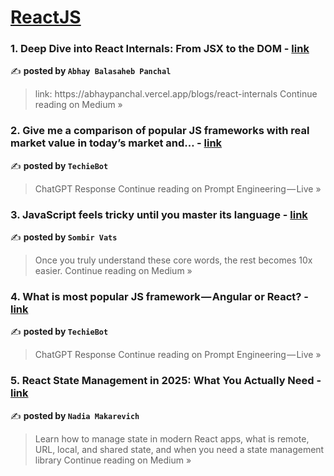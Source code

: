 
<h1><a href=https://medium.com/tag/reactjs/recommended target="_blank" rel="noopener noreferrer">ReactJS</a></h1>
<h3>1. Deep Dive into React Internals: From JSX to the DOM - <a href="https://medium.com/@abpanchal951357/deep-dive-into-react-internals-from-jsx-to-the-dom-eb78146b6757?source=rss------reactjs-5" target="_blank" rel="noopener noreferrer">link</a></h3>

✍️ **posted by `Abhay Balasaheb Panchal`**

<blockquote>link: https://abhaypanchal.vercel.app/blogs/react-internals
Continue reading on Medium »</blockquote>

<h3>2. Give me a comparison of popular JS frameworks with real market value in today’s market and… - <a href="https://medium.com/prompt-engineering-live/give-me-a-comparison-of-popular-js-frameworks-with-real-market-value-in-todays-market-and-6cc7ed3957c3?source=rss------reactjs-5" target="_blank" rel="noopener noreferrer">link</a></h3>

✍️ **posted by `TechieBot`**

<blockquote>ChatGPT Response
Continue reading on Prompt Engineering — Live »</blockquote>

<h3>3. JavaScript feels tricky until you master its language - <a href="https://medium.com/@sombirvats/javascript-feels-tricky-until-you-master-its-language-880b964c7a08?source=rss------reactjs-5" target="_blank" rel="noopener noreferrer">link</a></h3>

✍️ **posted by `Sombir Vats`**

<blockquote>Once you truly understand these core words, the rest becomes 10x easier.
Continue reading on Medium »</blockquote>

<h3>4. What is most popular JS framework — Angular or React? - <a href="https://medium.com/prompt-engineering-live/what-is-most-popular-js-framework-angular-or-react-659da28f9371?source=rss------reactjs-5" target="_blank" rel="noopener noreferrer">link</a></h3>

✍️ **posted by `TechieBot`**

<blockquote>ChatGPT Response
Continue reading on Prompt Engineering — Live »</blockquote>

<h3>5. React State Management in 2025: What You Actually Need - <a href="https://adevnadia.medium.com/react-state-management-in-2025-what-you-actually-need-a138da90dbec?source=rss------reactjs-5" target="_blank" rel="noopener noreferrer">link</a></h3>

✍️ **posted by `Nadia Makarevich`**

<blockquote>Learn how to manage state in modern React apps, what is remote, URL, local, and shared state, and when you need a state management library
Continue reading on Medium »</blockquote>

